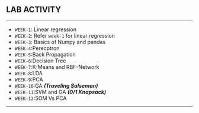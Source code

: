 ## LAB ACTIVITY
---
- `WEEK-1`: Linear regression
- `WEEK-2`: Refer `week-1` for linear regression
- `WEEK-3`: Basics of Numpy and pandas
- `WEEK-4`:Perecptron
- `WEEK-5`:Back Propagation
- `WEEK-6`:Decision Tree
- `WEEK-7`:K-Means and RBF-Network 
- `WEEK-8`:LDA
- `WEEK-9`:PCA
- `WEEK-10`:GA ***(Traveling Salseman)***
- `WEEK-11`:SVM and GA ***(0/1 Knapsack)***
- `WEEK-12`:SOM Vs PCA
---